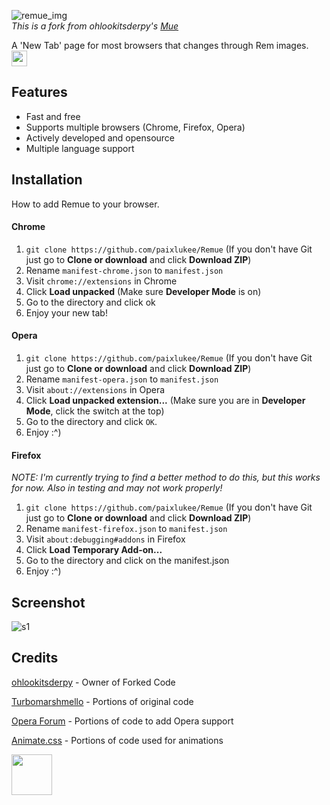 ![remue_img](https://image.ibb.co/cs9RLA/Logo-Makr-1-Snn-Do.png)<br>
*This is a fork from ohlookitsderpy's [Mue](https://github.com/ohlookitsderpy/Mue)*

A 'New Tab' page for most browsers that changes through Rem images. <img src="https://discordemoji.com/assets/emoji/RemKiss.png" height="25">

## Features
* Fast and free
* Supports multiple browsers (Chrome, Firefox, Opera)
* Actively developed and opensource
* Multiple language support

## Installation
How to add Remue to your browser.

#### Chrome
1. ``git clone https://github.com/paixlukee/Remue`` (If you don't have Git just go to **Clone or download** and click **Download ZIP**)
2. Rename ``manifest-chrome.json`` to ``manifest.json``
3. Visit ``chrome://extensions`` in Chrome
4. Click **Load unpacked** (Make sure **Developer Mode** is on)
5. Go to the directory and click ok
6. Enjoy your new tab!
#### Opera
1. ``git clone https://github.com/paixlukee/Remue`` (If you don't have Git just go to **Clone or download** and click **Download ZIP**)
2. Rename ``manifest-opera.json`` to ``manifest.json``
3. Visit ``about://extensions`` in Opera
4. Click **Load unpacked extension...** (Make sure you are in **Developer Mode**, click the switch at the top)
5. Go to the directory and click `OK`.
6. Enjoy :^)

#### Firefox
*NOTE: I'm currently trying to find a better method to do this, but this works for now. Also in testing and may not work properly!*
1. ``git clone https://github.com/paixlukee/Remue`` (If you don't have Git just go to **Clone or download** and click **Download ZIP**)
2. Rename ``manifest-firefox.json`` to ``manifest.json``
3. Visit ``about:debugging#addons`` in Firefox
4. Click **Load Temporary Add-on...**
5. Go to the directory and click on the manifest.json
6. Enjoy :^)

## Screenshot
![s1](https://image.ibb.co/kGFp7q/r1.jpg)


## Credits
[ohlookitsderpy](https://github.com/ohlookitsderpy/Mue) - Owner of Forked Code

[Turbomarshmello](https://github.com/TurboMarshmello) - Portions of original code

[Opera Forum](https://forums.opera.com/topic/25046/how-to-disable-completely-the-speed-dial/14) - Portions of code to add Opera support

[Animate.css](https://daneden.github.io/animate.css/) - Portions of code used for animations

<img src="https://image.ibb.co/m361LA/m.jpg" height="65"><br>

